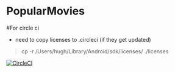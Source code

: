 # PopularMovies

#For circle ci
- need to copy licenses to .circleci (if they get updated)
> cp -r /Users/hugh/Library/Android/sdk/licenses/ ./licenses

[![CircleCI](https://circleci.com/gh/h-od/PopularMovies/tree/master.svg?style=svg)](https://circleci.com/gh/h-od/PopularMovies/tree/master)
